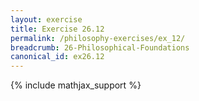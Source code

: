 ```yaml
---
layout: exercise
title: Exercise 26.12
permalink: /philosophy-exercises/ex_12/
breadcrumb: 26-Philosophical-Foundations
canonical_id: ex26.12
---
```


{% include mathjax_support %}
